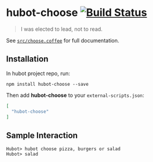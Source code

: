 # hubot-choose [![Build Status](https://travis-ci.org/altmetric/hubot-choose.svg?branch=master)](https://travis-ci.org/altmetric/hubot-choose)

> I was elected to lead, not to read.

See [`src/choose.coffee`](src/choose.coffee) for full documentation.

## Installation

In hubot project repo, run:

`npm install hubot-choose --save`

Then add **hubot-choose** to your `external-scripts.json`:

```json
[
  "hubot-choose"
]
```

## Sample Interaction

```
Hubot> hubot choose pizza, burgers or salad
Hubot> salad
```
